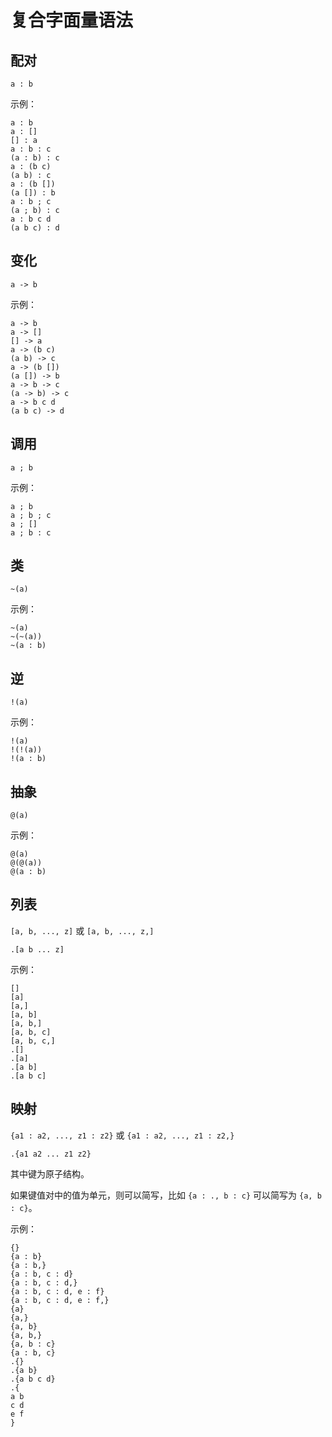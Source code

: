 # 复合字面量语法

## 配对

`a : b`

示例：

```air
a : b
a : []
[] : a
a : b : c
(a : b) : c
a : (b c)
(a b) : c
a : (b [])
(a []) : b
a : b ; c
(a ; b) : c
a : b c d
(a b c) : d
```

## 变化

`a -> b`

示例：

```air
a -> b
a -> []
[] -> a
a -> (b c)
(a b) -> c
a -> (b [])
(a []) -> b
a -> b -> c
(a -> b) -> c
a -> b c d
(a b c) -> d
```

## 调用

`a ; b`

示例：

```Air
a ; b
a ; b ; c
a ; []
a ; b : c
```

## 类

`~(a)`

示例：

```air
~(a)
~(~(a))
~(a : b)
```

## 逆

`!(a)`

示例：

```air
!(a)
!(!(a))
!(a : b)
```

## 抽象

`@(a)`

示例：

```air
@(a)
@(@(a))
@(a : b)
```

## 列表

`[a, b, ..., z]` 或 `[a, b, ..., z,]`

`.[a b ... z]`

示例：

```air
[]
[a]
[a,]
[a, b]
[a, b,]
[a, b, c]
[a, b, c,]
.[]
.[a]
.[a b]
.[a b c]
```

## 映射

`{a1 : a2, ..., z1 : z2}` 或 `{a1 : a2, ..., z1 : z2,}`

`.{a1 a2 ... z1 z2}`

其中键为原子结构。

如果键值对中的值为单元，则可以简写，比如 `{a : ., b : c}` 可以简写为 `{a, b : c}`。

示例：

```air
{}
{a : b}
{a : b,}
{a : b, c : d}
{a : b, c : d,}
{a : b, c : d, e : f}
{a : b, c : d, e : f,}
{a}
{a,}
{a, b}
{a, b,}
{a, b : c}
{a : b, c}
.{}
.{a b}
.{a b c d}
.{
a b
c d
e f
}
```
